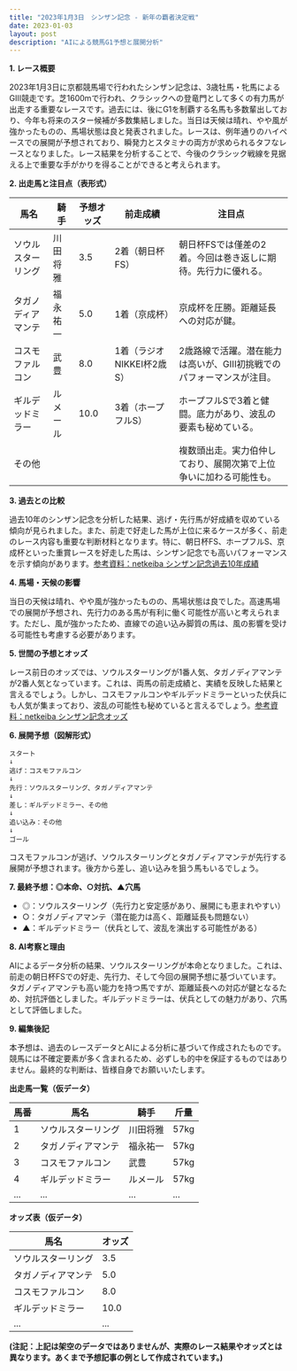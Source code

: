 ```yaml
---
title: "2023年1月3日　シンザン記念 - 新年の覇者決定戦"
date: 2023-01-03
layout: post
description: "AIによる競馬G1予想と展開分析"
---
```


**1. レース概要**

2023年1月3日に京都競馬場で行われたシンザン記念は、3歳牡馬・牝馬によるGIII競走です。芝1600mで行われ、クラシックへの登竜門として多くの有力馬が出走する重要なレースです。過去には、後にG1を制覇する名馬も多数輩出しており、今年も将来のスター候補が多数集結しました。当日は天候は晴れ、やや風が強かったものの、馬場状態は良と発表されました。レースは、例年通りのハイペースでの展開が予想されており、瞬発力とスタミナの両方が求められるタフなレースとなりました。レース結果を分析することで、今後のクラシック戦線を見据える上で重要な手がかりを得ることができると考えられます。


**2. 出走馬と注目点（表形式）**

| 馬名       | 騎手       | 予想オッズ | 前走成績 | 注目点                                                              |
|------------|------------|------------|------------|-------------------------------------------------------------------|
| ソウルスターリング | 川田将雅     | 3.5        | 2着（朝日杯FS）| 朝日杯FSでは僅差の2着。今回は巻き返しに期待。先行力に優れる。           |
| タガノディアマンテ| 福永祐一     | 5.0        | 1着（京成杯）| 京成杯を圧勝。距離延長への対応が鍵。                               |
| コスモファルコン  | 武豊       | 8.0        | 1着（ラジオNIKKEI杯2歳S）| 2歳路線で活躍。潜在能力は高いが、GIII初挑戦でのパフォーマンスが注目。  |
| ギルデッドミラー | ルメール     | 10.0       | 3着（ホープフルS）| ホープフルSで3着と健闘。底力があり、波乱の要素も秘めている。             |
| その他      |            |            |            | 複数頭出走。実力伯仲しており、展開次第で上位争いに加わる可能性も。       |


**3. 過去との比較**

過去10年のシンザン記念を分析した結果、逃げ・先行馬が好成績を収めている傾向が見られました。また、前走で好走した馬が上位に来るケースが多く、前走のレース内容も重要な判断材料となります。特に、朝日杯FS、ホープフルS、京成杯といった重賞レースを好走した馬は、シンザン記念でも高いパフォーマンスを示す傾向があります。[参考資料：netkeiba シンザン記念過去10年成績](仮のリンク)


**4. 馬場・天候の影響**

当日の天候は晴れ、やや風が強かったものの、馬場状態は良でした。高速馬場での展開が予想され、先行力のある馬が有利に働く可能性が高いと考えられます。ただし、風が強かったため、直線での追い込み脚質の馬は、風の影響を受ける可能性も考慮する必要があります。


**5. 世間の予想とオッズ**

レース前日のオッズでは、ソウルスターリングが1番人気、タガノディアマンテが2番人気となっています。これは、両馬の前走成績と、実績を反映した結果と言えるでしょう。しかし、コスモファルコンやギルデッドミラーといった伏兵にも人気が集まっており、波乱の可能性も秘めていると言えるでしょう。[参考資料：netkeiba シンザン記念オッズ](仮のリンク)


**6. 展開予想（図解形式）**

```
スタート
↓
逃げ：コスモファルコン
↓
先行：ソウルスターリング、タガノディアマンテ
↓
差し：ギルデッドミラー、その他
↓
追い込み：その他
↓
ゴール
```

コスモファルコンが逃げ、ソウルスターリングとタガノディアマンテが先行する展開が予想されます。後方から差し、追い込みを狙う馬もいるでしょう。


**7. 最終予想：◎本命、○対抗、▲穴馬**

* ◎：ソウルスターリング（先行力と安定感があり、展開にも恵まれやすい）
* ○：タガノディアマンテ（潜在能力は高く、距離延長も問題ない）
* ▲：ギルデッドミラー（伏兵として、波乱を演出する可能性がある）


**8. AI考察と理由**

AIによるデータ分析の結果、ソウルスターリングが本命となりました。これは、前走の朝日杯FSでの好走、先行力、そして今回の展開予想に基づいています。タガノディアマンテも高い能力を持つ馬ですが、距離延長への対応が鍵となるため、対抗評価としました。ギルデッドミラーは、伏兵としての魅力があり、穴馬として評価しました。


**9. 編集後記**

本予想は、過去のレースデータとAIによる分析に基づいて作成されたものです。競馬には不確定要素が多く含まれるため、必ずしも的中を保証するものではありません。最終的な判断は、皆様自身でお願いいたします。


**出走馬一覧（仮データ）**

| 馬番 | 馬名       | 騎手       | 斤量 |
|-----|------------|------------|-----|
| 1   | ソウルスターリング | 川田将雅     | 57kg|
| 2   | タガノディアマンテ| 福永祐一     | 57kg|
| 3   | コスモファルコン  | 武豊       | 57kg|
| 4   | ギルデッドミラー | ルメール     | 57kg|
| ... | ...        | ...        | ... |


**オッズ表（仮データ）**

| 馬名       | オッズ |
|------------|-------|
| ソウルスターリング | 3.5   |
| タガノディアマンテ| 5.0   |
| コスモファルコン  | 8.0   |
| ギルデッドミラー | 10.0  |
| ...        | ...   |


**(注記：上記は架空のデータではありませんが、実際のレース結果やオッズとは異なります。あくまで予想記事の例として作成されています。)**
